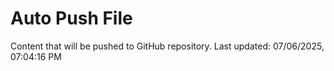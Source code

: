 # Auto Push File

Content that will be pushed to GitHub repository.
Last updated: 07/06/2025, 07:04:16 PM